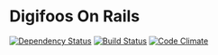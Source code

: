 Digifoos On Rails
=================

[![Dependency Status](https://gemnasium.com/DerKobe/Digifoos-on-Rails.svg)](https://gemnasium.com/DerKobe/Digifoos-on-Rails)
[![Build Status](https://travis-ci.org/DerKobe/Digifoos-on-Rails.svg?branch=master)](https://travis-ci.org/DerKobe/Digifoos-on-Rails)
[![Code Climate](https://codeclimate.com/github/DerKobe/Digifoos-on-Rails.png)](https://codeclimate.com/github/DerKobe/Digifoos-on-Rails)